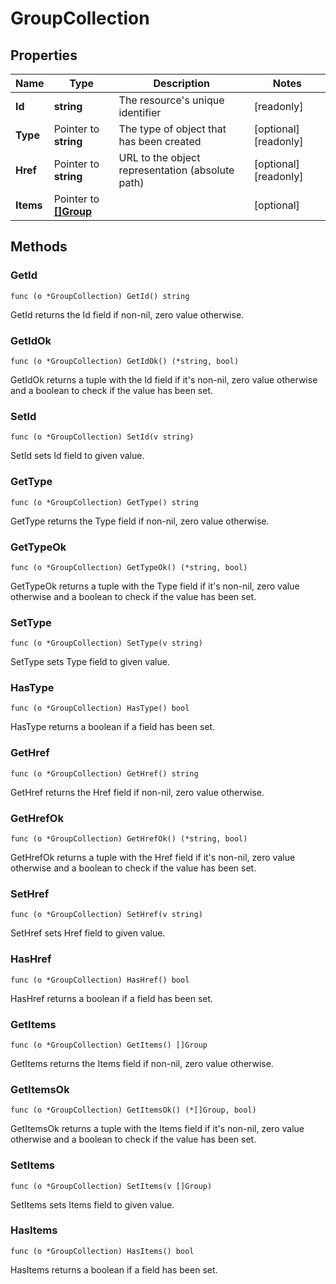 # GroupCollection



## Properties

|Name | Type | Description | Notes|
|------------ | ------------- | ------------- | -------------|
|**Id** | **string** | The resource&#39;s unique identifier | [readonly] |
|**Type** | Pointer to **string** | The type of object that has been created | [optional] [readonly] |
|**Href** | Pointer to **string** | URL to the object representation (absolute path) | [optional] [readonly] |
|**Items** | Pointer to [**[]Group**](Group.md) |  | [optional] |

## Methods


### GetId

`func (o *GroupCollection) GetId() string`

GetId returns the Id field if non-nil, zero value otherwise.

### GetIdOk

`func (o *GroupCollection) GetIdOk() (*string, bool)`

GetIdOk returns a tuple with the Id field if it's non-nil, zero value otherwise
and a boolean to check if the value has been set.

### SetId

`func (o *GroupCollection) SetId(v string)`

SetId sets Id field to given value.


### GetType

`func (o *GroupCollection) GetType() string`

GetType returns the Type field if non-nil, zero value otherwise.

### GetTypeOk

`func (o *GroupCollection) GetTypeOk() (*string, bool)`

GetTypeOk returns a tuple with the Type field if it's non-nil, zero value otherwise
and a boolean to check if the value has been set.

### SetType

`func (o *GroupCollection) SetType(v string)`

SetType sets Type field to given value.

### HasType

`func (o *GroupCollection) HasType() bool`

HasType returns a boolean if a field has been set.

### GetHref

`func (o *GroupCollection) GetHref() string`

GetHref returns the Href field if non-nil, zero value otherwise.

### GetHrefOk

`func (o *GroupCollection) GetHrefOk() (*string, bool)`

GetHrefOk returns a tuple with the Href field if it's non-nil, zero value otherwise
and a boolean to check if the value has been set.

### SetHref

`func (o *GroupCollection) SetHref(v string)`

SetHref sets Href field to given value.

### HasHref

`func (o *GroupCollection) HasHref() bool`

HasHref returns a boolean if a field has been set.

### GetItems

`func (o *GroupCollection) GetItems() []Group`

GetItems returns the Items field if non-nil, zero value otherwise.

### GetItemsOk

`func (o *GroupCollection) GetItemsOk() (*[]Group, bool)`

GetItemsOk returns a tuple with the Items field if it's non-nil, zero value otherwise
and a boolean to check if the value has been set.

### SetItems

`func (o *GroupCollection) SetItems(v []Group)`

SetItems sets Items field to given value.

### HasItems

`func (o *GroupCollection) HasItems() bool`

HasItems returns a boolean if a field has been set.



